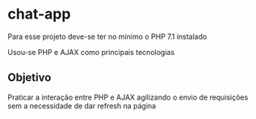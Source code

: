 # chat-app

<p>Para esse projeto deve-se ter no minimo o PHP 7.1 instalado</p>
<p>Usou-se PHP e AJAX como principais tecnologias</p>

<h2>Objetivo</h2>
<p>Praticar a interação entre PHP e AJAX agilizando o envio de requisições sem a necessidade de dar refresh na página</p>
